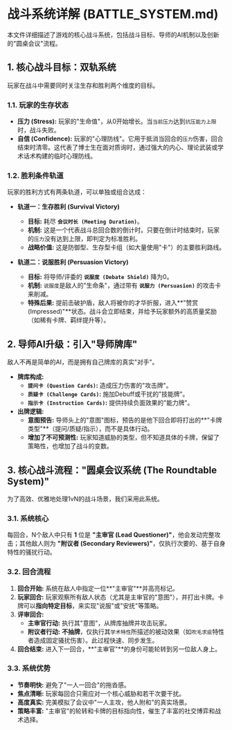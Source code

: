 # 战斗系统详解 (BATTLE_SYSTEM.md)

本文件详细描述了游戏的核心战斗系统，包括战斗目标、导师的AI机制以及创新的"圆桌会议"流程。

## 1. 核心战斗目标：双轨系统

玩家在战斗中需要同时关注生存和胜利两个维度的目标。

### 1.1. 玩家的生存状态
- **压力 (Stress):** 玩家的"生命值"，从0开始增长。当`当前压力`达到`抗压能力上限`时，战斗失败。
- **自信 (Confidence):** 玩家的"心理防线"。它用于抵消当回合的`压力`伤害，回合结束时清零。这代表了博士生在面对质询时，通过强大的内心、理论武装或学术话术构建的临时心理防线。

### 1.2. 胜利条件轨道
玩家的胜利方式有两条轨道，可以单独或组合达成：

- **轨道一：生存胜利 (Survival Victory)**
  - **目标:** 耗尽 **`会议时长 (Meeting Duration)`**。
  - **机制:** 这是一个代表战斗总回合数的倒计时。只要在倒计时结束时，玩家的`压力`没有达到上限，即判定为标准胜利。
  - **战略价值:** 这是防御型、生存型卡组（如大量使用"卡"）的主要胜利路线。

- **轨道二：说服胜利 (Persuasion Victory)**
  - **目标:** 将导师/评委的 **`说服度 (Debate Shield)`** 降为0。
  - **机制:** `说服度`是敌人的"生命条"，通过带有 **`说服力 (Persuasion)`** 的攻击卡来削减。
  - **特殊后果:** 提前击破护盾，敌人将被你的才华折服，进入**"赞赏 (Impressed)"**状态。战斗会立即结束，并给予玩家额外的高质量奖励（如稀有卡牌、羁绊提升等）。

## 2. 导师AI升级：引入"导师牌库"

敌人不再是简单的AI，而是拥有自己牌库的真实"对手"。

- **牌库构成:**
  - **`提问卡 (Question Cards)`:** 造成压力伤害的"攻击牌"。
  - **`质疑卡 (Challenge Cards)`:** 施加Debuff或干扰的"技能牌"。
  - **`指示卡 (Instruction Cards)`:** 提供持续负面效果的"能力牌"。
- **出牌逻辑:**
  - **意图预告:** 导师头上的"意图"图标，预告的是他下回合即将打出的**"卡牌类型"**（提问/质疑/指示），而不是具体行动。
  - **增加了不可预测性:** 玩家知道威胁的类型，但不知道具体的卡牌，保留了策略性，也增加了战斗的变数。

## 3. 核心战斗流程："圆桌会议系统 (The Roundtable System)"

为了高效、优雅地处理1vN的战斗场景，我们采用此系统。

### 3.1. 系统核心
每回合，N个敌人中只有 **1** 位是 **"主审官 (Lead Questioner)"**，他会发动完整攻击；其他敌人则为 **"附议者 (Secondary Reviewers)"**，仅执行次要的、基于自身特性的骚扰行动。

### 3.2. 回合流程
1. **回合开始:** 系统在敌人中指定一位**"主审官"**并高亮标记。
2. **玩家回合:** 玩家观察所有敌人状态（尤其是主审官的"意图"），并打出卡牌。卡牌可以**指向特定目标**，来实现"说服"或"安抚"等策略。
3. **评审回合:**
   - **主审官行动:** 执行其"意图"，从牌库抽牌并攻击玩家。
   - **附议者行动:** **不抽牌**，仅执行其`学术特性`所描述的被动效果（如`吹毛求疵`特性者造成固定骚扰伤害）。此过程快速、同步发生。
4. **回合结束:** 进入下一回合，**"主审官"**的身份可能轮转到另一位敌人身上。

### 3.3. 系统优势
- **节奏明快:** 避免了"一人一回合"的拖沓感。
- **焦点清晰:** 玩家每回合只需应对一个核心威胁和若干次要干扰。
- **高度真实:** 完美模拟了会议中"一人主攻，他人附和"的真实场景。
- **策略丰富:** "主审官"的轮转和卡牌的目标指向性，催生了丰富的社交博弈和战术选择。 